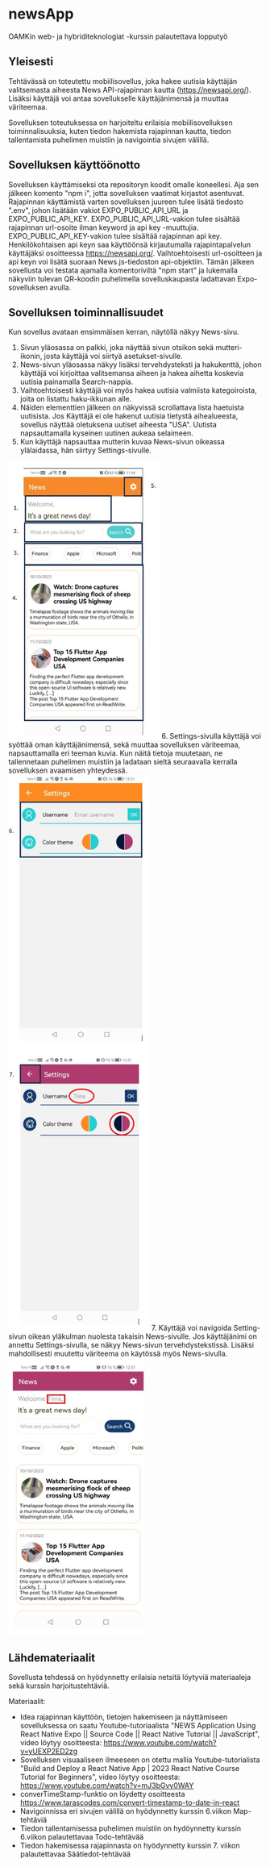 # newsApp
OAMKin web- ja hybriditeknologiat -kurssin palautettava lopputyö

## Yleisesti 
Tehtävässä on toteutettu mobiilisovellus, joka hakee uutisia käyttäjän valitsemasta aiheesta News API-rajapinnan kautta (https://newsapi.org/). Lisäksi käyttäjä voi antaa sovellukselle käyttäjänimensä ja muuttaa väriteemaa. 

Sovelluksen toteutuksessa on harjoiteltu erilaisia mobiilisovelluksen toiminnalisuuksia, kuten tiedon hakemista rajapinnan kautta, tiedon tallentamista puhelimen muistiin ja navigointia sivujen välillä.

## Sovelluksen käyttöönotto
Sovelluksen käyttämiseksi ota repositoryn koodit omalle koneellesi. Aja sen jälkeen komento "npm i", jotta sovelluksen vaatimat kirjastot asentuvat. Rajapinnan käyttämistä varten sovelluksen juureen tulee lisätä tiedosto ".env", johon lisätään vakiot EXPO_PUBLIC_API_URL ja EXPO_PUBLIC_API_KEY. EXPO_PUBLIC_API_URL-vakion tulee sisältää rajapinnan url-osoite ilman keyword ja api key -muuttujia. EXPO_PUBLIC_API_KEY-vakion tulee sisältää rajapinnan api key. Henkilökohtaisen api keyn saa käyttöönsä kirjautumalla rajapintapalvelun käyttäjäksi osoitteessa https://newsapi.org/. Vaihtoehtoisesti url-osoitteen ja api keyn voi lisätä suoraan News.js-tiedoston api-objektiin. Tämän jälkeen sovellusta voi testata ajamalla komentoriviltä "npm start" ja lukemalla näkyviin tulevan QR-koodin puhelimella sovelluskaupasta ladattavan Expo-sovelluksen avulla. 


## Sovelluksen toiminnallisuudet
Kun sovellus avataan ensimmäisen kerran, näytöllä näkyy News-sivu. 
1. Sivun yläosassa on palkki, joka näyttää sivun otsikon sekä mutteri-ikonin, josta käyttäjä voi siirtyä asetukset-sivulle. 
2. News-sivun yläosassa näkyy lisäksi tervehdysteksti ja hakukenttä, johon käyttäjä voi kirjoittaa valitsemansa aiheen ja hakea aihetta koskevia uutisia painamalla Search-nappia.
3. Vaihtoehtoisesti käyttäjä voi myös hakea uutisia valmiista kategoiroista, joita on listattu haku-ikkunan alle. 
4. Näiden elementtien jälkeen on näkyvissä scrollattava lista haetuista uutisista. Jos Käyttäjä ei ole hakenut uutisia tietystä aihealueesta, sovellus näyttää oletuksena uutiset aiheesta "USA". Uutista napsauttamalla kyseinen uutinen aukeaa selaimeen.
5. Kun käyttäjä napsauttaa mutterin kuvaa News-sivun oikeassa ylälaidassa, hän siirtyy Settings-sivulle.
<img src="./Screenshot1.jpg" width="300" height="550"/>
6. Settings-sivulla käyttäjä voi syöttää oman käyttäjänimensä, sekä muuttaa sovelluksen väriteemaa, napsauttamalla eri teeman kuvia. Kun näitä tietoja muutetaan, ne tallennetaan puhelimen muistiin ja ladataan sieltä seuraavalla kerralla sovelluksen avaamisen yhteydessä. 
<img src="./Screenshot2.jpg" width="280" height="550"/> <img src="./Screenshot3.jpg" width="280" height="550"/>
7. Käyttäjä voi navigoida Setting-sivun oikean yläkulman nuolesta takaisin News-sivulle. Jos käyttäjänimi on annettu Settings-sivulla, se näkyy News-sivun tervehdystekstissä. Lisäksi mahdollisesti muutettu väriteema on käytössä myös News-sivulla.
<img src="./Screenshot4.jpg" width="270" height="550"/>

## Lähdemateriaalit
Sovellusta tehdessä on hyödynnetty erilaisia netsitä löytyviä materiaaleja sekä kurssin harjoitustehtäviä. 

Materiaalit:
* Idea rajapinnan käyttöön, tietojen hakemiseen ja näyttämiseen sovelluksessa on saatu Youtube-tutoriaalista "NEWS Application Using React Native Expo || Source Code || React Native Tutorial || JavaScript", video löytyy osoitteesta: https://www.youtube.com/watch?v=yUEXP2ED2zg
* Sovelluksen visuaaliseen ilmeeseen on otettu mallia Youtube-tutorialista "Build and Deploy a React Native App | 2023 React Native Course Tutorial for Beginners", video löytyy osoitteesta: https://www.youtube.com/watch?v=mJ3bGvy0WAY
* converTimeStamp-funktio on löydetty osoitteesta https://www.tarascodes.com/convert-timestamp-to-date-in-react
* Navigoinnissa eri sivujen välillä on hyödynnetty kurssin 6.viikon Map-tehtäviä
* Tiedon tallentamisessa puhelimen muistiin on hydöynnetty kurssin 6.viikon palautettavaa Todo-tehtävää
* Tiedon hakemisessa rajapinnasta on hyödynnetty kurssin 7. viikon palautettavaa Säätiedot-tehtävää
